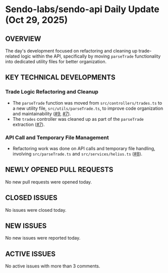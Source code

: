 # Sendo-labs/sendo-api Daily Update (Oct 29, 2025)
## OVERVIEW 
The day's development focused on refactoring and cleaning up trade-related logic within the API, specifically by moving `parseTrade` functionality into dedicated utility files for better organization.

## KEY TECHNICAL DEVELOPMENTS

### Trade Logic Refactoring and Cleanup
*   The `parseTrade` function was moved from `src/controllers/trades.ts` to a new utility file, `src/utils/parseTrade.ts`, to improve code organization and maintainability ([#9](https://github.com/Sendo-labs/sendo-api/pull/9), [#7](https://github.com/Sendo-labs/sendo-api/pull/7)).
*   The `trades` controller was cleaned up as part of the `parseTrade` extraction ([#7](https://github.com/Sendo-labs/sendo-api/pull/7)).

### API Call and Temporary File Management
*   Refactoring work was done on API calls and temporary file handling, involving `src/parseTrade.ts` and `src/services/helius.ts` ([#8](https://github.com/Sendo-labs/sendo-api/pull/8)).

## NEWLY OPENED PULL REQUESTS
No new pull requests were opened today.

## CLOSED ISSUES
No issues were closed today.

## NEW ISSUES
No new issues were reported today.

## ACTIVE ISSUES
No active issues with more than 3 comments.